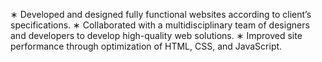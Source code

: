 ∗ Developed and designed fully functional websites according to client’s specifications.
∗ Collaborated with a multidisciplinary team of designers and developers to develop high-quality web solutions.
∗ Improved site performance through optimization of HTML, CSS, and JavaScript.
